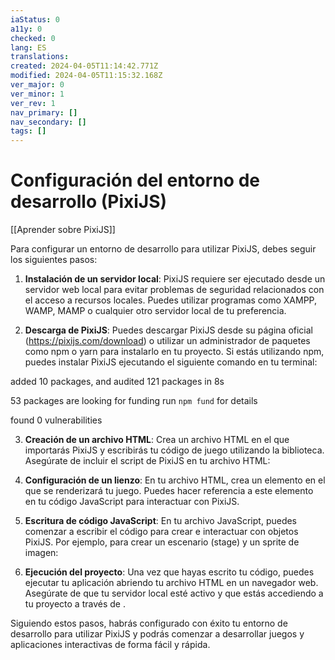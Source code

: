 ```yaml
---
iaStatus: 0
a11y: 0
checked: 0
lang: ES
translations: 
created: 2024-04-05T11:14:42.771Z
modified: 2024-04-05T11:15:32.168Z
ver_major: 0
ver_minor: 1
ver_rev: 1
nav_primary: []
nav_secondary: []
tags: []
---
```

# Configuración del entorno de desarrollo (PixiJS)

[[Aprender sobre PixiJS]]

Para configurar un entorno de desarrollo para utilizar PixiJS, debes seguir los siguientes pasos:

1. **Instalación de un servidor local**: PixiJS requiere ser ejecutado desde un servidor web local para evitar problemas de seguridad relacionados con el acceso a recursos locales. Puedes utilizar programas como XAMPP, WAMP, MAMP o cualquier otro servidor local de tu preferencia.

2. **Descarga de PixiJS**: Puedes descargar PixiJS desde su página oficial (https://pixijs.com/download) o utilizar un administrador de paquetes como npm o yarn para instalarlo en tu proyecto. Si estás utilizando npm, puedes instalar PixiJS ejecutando el siguiente comando en tu terminal:
   
added 10 packages, and audited 121 packages in 8s

53 packages are looking for funding
  run `npm fund` for details

found 0 vulnerabilities

3. **Creación de un archivo HTML**: Crea un archivo HTML en el que importarás PixiJS y escribirás tu código de juego utilizando la biblioteca. Asegúrate de incluir el script de PixiJS en tu archivo HTML:
   

4. **Configuración de un lienzo**: En tu archivo HTML, crea un elemento  en el que se renderizará tu juego. Puedes hacer referencia a este elemento en tu código JavaScript para interactuar con PixiJS.
   

5. **Escritura de código JavaScript**: En tu archivo JavaScript, puedes comenzar a escribir el código para crear e interactuar con objetos PixiJS. Por ejemplo, para crear un escenario (stage) y un sprite de imagen:
   

6. **Ejecución del proyecto**: Una vez que hayas escrito tu código, puedes ejecutar tu aplicación abriendo tu archivo HTML en un navegador web. Asegúrate de que tu servidor local esté activo y que estás accediendo a tu proyecto a través de .

Siguiendo estos pasos, habrás configurado con éxito tu entorno de desarrollo para utilizar PixiJS y podrás comenzar a desarrollar juegos y aplicaciones interactivas de forma fácil y rápida.

